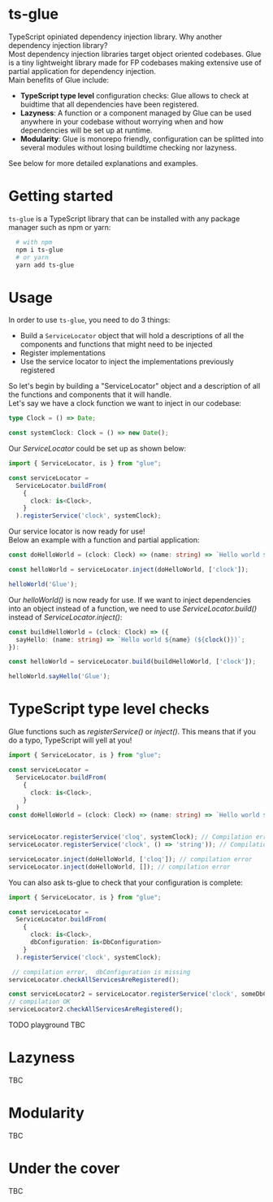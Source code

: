 # ts-glue

TypeScript opiniated dependency injection library. Why another dependency injection library?  
Most dependency injection libraries target object oriented codebases. Glue is a tiny lightweight library made for FP codebases making extensive use of partial application for dependency injection.  
Main benefits of Glue include:  
- **TypeScript type level** configuration checks: Glue allows to check at buidtime that all dependencies have been registered.
- **Lazyness**: A function or a component managed by Glue can be used anywhere in your codebase without worrying when and how dependencies will be set up at runtime.  
- **Modularity**: Glue is monorepo friendly, configuration can be splitted into several modules without losing buildtime checking nor lazyness.  

See below for more detailed explanations and examples.


# Getting started
`ts-glue` is a TypeScript library that can be installed with any package manager such as npm or yarn:  

```sh
  # with npm
  npm i ts-glue
  # or yarn
  yarn add ts-glue

```

# Usage
In order to use `ts-glue`, you need to do 3 things:
- Build a `ServiceLocator` object that will hold a descriptions of all the components and functions that might need to be injected
- Register implementations 
- Use the service locator to inject the implementations previously registered

So let's begin by building a "ServiceLocator" object and a description of all the functions and components that it will handle.  
Let's say we have a clock function we want to inject in our codebase:  
```typescript
type Clock = () => Date;

const systemClock: Clock = () => new Date();
```

Our *ServiceLocator* could be set up as shown below:  
```typescript
import { ServiceLocator, is } from "glue";

const serviceLocator = 
  ServiceLocator.buildFrom(
    {
      clock: is<Clock>,
    }
  ).registerService('clock', systemClock);
```

Our service locator is now ready for use!  
Below an example with a function and partial application:
```typescript
const doHelloWorld = (clock: Clock) => (name: string) => `Hello world ${name} (${clock()})`;

const helloWorld = serviceLocator.inject(doHelloWorld, ['clock']);

helloWorld('Glue');
```

Our *helloWorld()* is now ready for use. If we want to inject dependencies into an object instead of a function, we need to use *ServiceLocator.build()* instead of *ServiceLocator.inject()*:
```typescript
const buildHelloWorld = (clock: Clock) => ({ 
  sayHello: (name: string) => `Hello world ${name} (${clock()})`;
}):

const helloWorld = serviceLocator.build(buildHelloWorld, ['clock']);

helloWorld.sayHello('Glue');
```

# TypeScript type level checks
Glue functions such as *registerService()* or *inject()*. This means that if you do a typo, TypeScript will yell at you!

```typescript
import { ServiceLocator, is } from "glue";

const serviceLocator = 
  ServiceLocator.buildFrom(
    {
      clock: is<Clock>,
    }
  )
const doHelloWorld = (clock: Clock) => (name: string) => `Hello world ${name} (${clock()})`;


serviceLocator.registerService('cloq', systemClock); // Compilation error 
serviceLocator.registerService('clock', () => 'string')); // Compilation error

serviceLocator.inject(doHelloWorld, ['cloq']); // compilation error
serviceLocator.inject(doHelloWorld, []); // compilation error
```

You can also ask ts-glue to check that your configuration is complete:
```typescript
import { ServiceLocator, is } from "glue";

const serviceLocator = 
  ServiceLocator.buildFrom(
    {
      clock: is<Clock>,
      dbConfiguration: is<DbConfiguration>
    }
  ).registerService('clock', systemClock);

 // compilation error,  dbConfiguration is missing
serviceLocator.checkAllServicesAreRegistered();

const serviceLocator2 = serviceLocator.registerService('clock', someDbConfiguration);
// compilation OK
serviceLocator2.checkAllServicesAreRegistered();

```


TODO playground
TBC

# Lazyness
TBC

# Modularity
TBC

# Under the cover
TBC